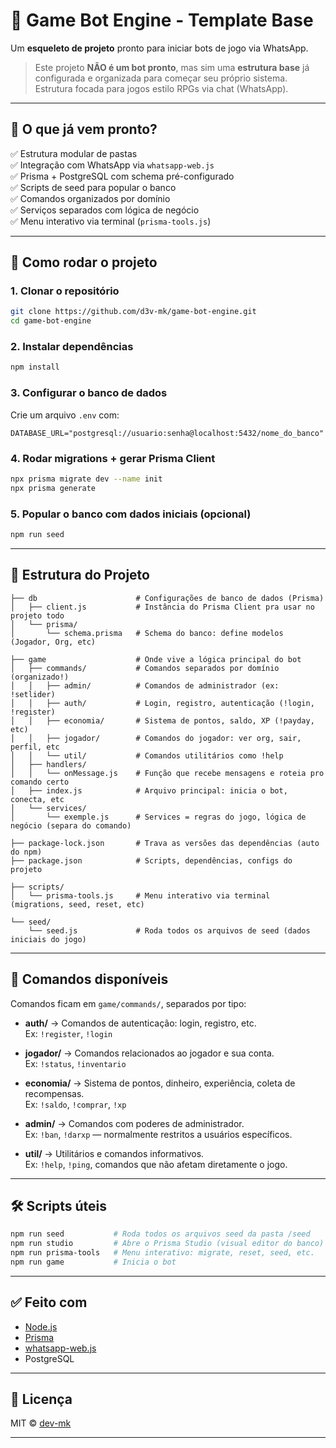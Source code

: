 # 🧠 Game Bot Engine - Template Base

Um **esqueleto de projeto** pronto para iniciar bots de jogo via WhatsApp.

> Este projeto **NÃO é um bot pronto**, mas sim uma **estrutura base** já configurada e organizada para começar seu próprio sistema.  
> Estrutura focada para jogos estilo RPGs via chat (WhatsApp).

---

## 🎯 O que já vem pronto?

✅ Estrutura modular de pastas  
✅ Integração com WhatsApp via `whatsapp-web.js`  
✅ Prisma + PostgreSQL com schema pré-configurado  
✅ Scripts de seed para popular o banco  
✅ Comandos organizados por domínio  
✅ Serviços separados com lógica de negócio  
✅ Menu interativo via terminal (`prisma-tools.js`)

---

## 🚀 Como rodar o projeto

### 1. Clonar o repositório

```bash
git clone https://github.com/d3v-mk/game-bot-engine.git
cd game-bot-engine
```

### 2. Instalar dependências

```bash
npm install
```

### 3. Configurar o banco de dados

Crie um arquivo `.env` com:

```env
DATABASE_URL="postgresql://usuario:senha@localhost:5432/nome_do_banco"
```

### 4. Rodar migrations + gerar Prisma Client

```bash
npx prisma migrate dev --name init
npx prisma generate
```

### 5. Popular o banco com dados iniciais (opcional)

```bash
npm run seed
```

---

## 📁 Estrutura do Projeto

```
├── db                      # Configurações de banco de dados (Prisma)
│   ├── client.js           # Instância do Prisma Client pra usar no projeto todo
│   └── prisma/             
│       └── schema.prisma   # Schema do banco: define modelos (Jogador, Org, etc)

├── game                    # Onde vive a lógica principal do bot
│   ├── commands/           # Comandos separados por domínio (organizado!)
│   │   ├── admin/          # Comandos de administrador (ex: !setlider)
│   │   ├── auth/           # Login, registro, autenticação (!login, !register)
│   │   ├── economia/       # Sistema de pontos, saldo, XP (!payday, etc)
│   │   ├── jogador/        # Comandos do jogador: ver org, sair, perfil, etc
│   │   └── util/           # Comandos utilitários como !help
│   ├── handlers/
│   │   └── onMessage.js    # Função que recebe mensagens e roteia pro comando certo
│   ├── index.js            # Arquivo principal: inicia o bot, conecta, etc
│   └── services/           
│       └── exemple.js      # Services = regras do jogo, lógica de negócio (separa do comando)

├── package-lock.json       # Trava as versões das dependências (auto do npm)
├── package.json            # Scripts, dependências, configs do projeto

├── scripts/                
│   └── prisma-tools.js     # Menu interativo via terminal (migrations, seed, reset, etc)

└── seed/                   
    └── seed.js             # Roda todos os arquivos de seed (dados iniciais do jogo)
```

---

## 🧠 Comandos disponíveis

Comandos ficam em `game/commands/`, separados por tipo:

- **auth/** → Comandos de autenticação: login, registro, etc.  
  Ex: `!register`, `!login`

- **jogador/** → Comandos relacionados ao jogador e sua conta.  
  Ex: `!status`, `!inventario`

- **economia/** → Sistema de pontos, dinheiro, experiência, coleta de recompensas.  
  Ex: `!saldo`, `!comprar`, `!xp`

- **admin/** → Comandos com poderes de administrador.  
  Ex: `!ban`, `!darxp` — normalmente restritos a usuários específicos.

- **util/** → Utilitários e comandos informativos.  
  Ex: `!help`, `!ping`, comandos que não afetam diretamente o jogo.

---

## 🛠 Scripts úteis

```bash
npm run seed           # Roda todos os arquivos seed da pasta /seed
npm run studio         # Abre o Prisma Studio (visual editor do banco)
npm run prisma-tools   # Menu interativo: migrate, reset, seed, etc.
npm run game           # Inicia o bot
```

---

## ✅ Feito com

- [Node.js](https://nodejs.org)
- [Prisma](https://www.prisma.io/)
- [whatsapp-web.js](https://github.com/pedroslopez/whatsapp-web.js)
- PostgreSQL

---

## 📌 Licença

MIT © [dev-mk](https://github.com/d3v-mk)

---
